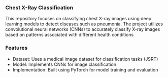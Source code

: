 ### Chest X-Ray Classification
This repository focuses on classifying chest X-ray images using deep learning models to detect diseases such as pneumonia. The project utilizes convolutional neural networks (CNNs) to accurately classify X-ray images based on patterns associated with different health conditions

### Features
- Dataset: Uses a medical image dataset for classification tasks (JSRT)
- Model: Implements CNNs for image classification
- Implementation: Built using PyTorch for model training and evaluation
